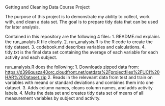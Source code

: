 Getting and Cleaning Data Course Project

The purpose of this project is to demonstrate my ability to collect, work with, and clean a data set. The goal is to prepare tidy data that can be used for later analysis. 

Contained in this repository are the following 4 files:
      1. README.md explains the run_analyis.R file clearly.
      2. run_analysis.R is the R code to create the tidy dataset.
      3. codebook.md describes variables and calculations.
      4. tidy.txt is the final data set containing the average of each              variable for each activity and each subject.
      
run_analysis.R does the following:
      1. Downloads zipped data from:                  https://d396qusza40orc.cloudfront.net/getdata%2Fprojectfiles%2FUCI%20HAR%20Dataset.zip
      2. Reads in the releveant data from test and train on variables with meand or standard deviations and combines them into one dataset.
      3. Adds column names, cleans column names, and adds activity labels.
      4. Melts the data set and creates tidy data set of means of all measurement variables by subject and activity.
      
      
      
      
      
      
      
      
      
      
      